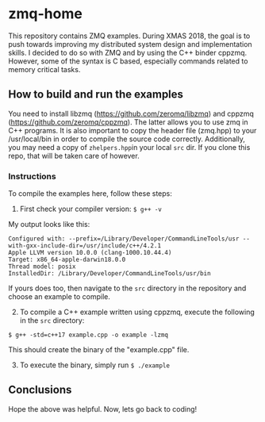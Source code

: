 # zmq-home
This repository contains ZMQ examples. During XMAS 2018, the goal is to push towards improving my distributed system design and implementation skills. I decided to do so with ZMQ and by using the C++ binder cppzmq. However, some of the syntax is C based, especially commands related to memory critical tasks. 

## How to build and run the examples
You need to install libzmq (https://github.com/zeromq/libzmq) and cppzmq (https://github.com/zeromq/cppzmq). The latter allows you to use zmq in C++ programs. It is also important to copy the header file (zmq.hpp) to your /usr/local/bin in order to compile the source code correctly. Additionally, you may need a copy of `zhelpers.hpp`in your local `src` dir. If you clone this repo, that will be taken care of however.

### Instructions
To compile the examples here, follow these steps:

1. First check your compiler version:
`$ g++ -v`

My output looks like this:

```
Configured with: --prefix=/Library/Developer/CommandLineTools/usr --with-gxx-include-dir=/usr/include/c++/4.2.1
Apple LLVM version 10.0.0 (clang-1000.10.44.4)
Target: x86_64-apple-darwin18.0.0
Thread model: posix
InstalledDir: /Library/Developer/CommandLineTools/usr/bin
```

If yours does too, then navigate to the `src` directory in the repository and choose an example to compile.

2.  To compile a C++ example written using cppzmq, execute the following in the `src` directory:

`$ g++ -std=c++17 example.cpp -o example -lzmq`

This should create the binary of the "example.cpp" file.

3. To execute the binary, simply run `$ ./example`


## Conclusions
Hope the above was helpful. Now, lets go back to coding!

